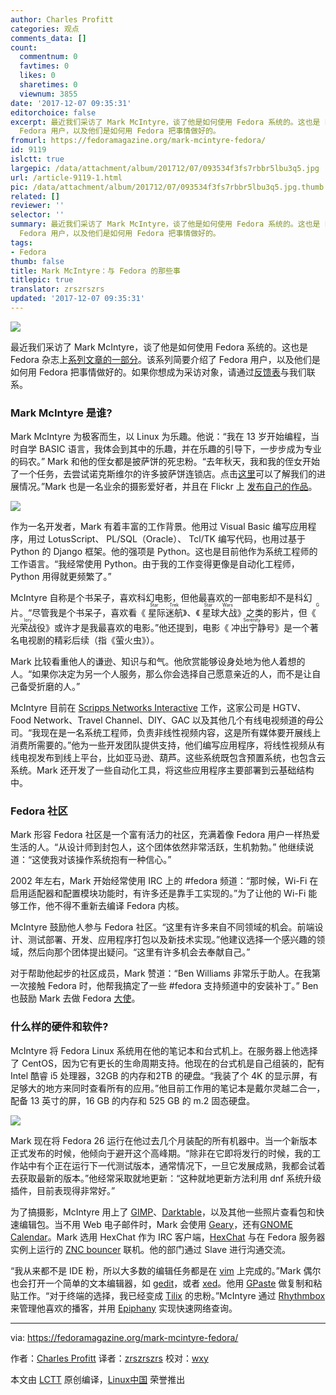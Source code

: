 ```yaml
---
author: Charles Profitt
categories: 观点
comments_data: []
count:
  commentnum: 0
  favtimes: 0
  likes: 0
  sharetimes: 0
  viewnum: 3855
date: '2017-12-07 09:35:31'
editorchoice: false
excerpt: 最近我们采访了 Mark McIntyre，谈了他是如何使用 Fedora 系统的。这也是 Fedora 杂志上系列文章的一部分。该系列简要介绍了
  Fedora 用户，以及他们是如何用 Fedora 把事情做好的。
fromurl: https://fedoramagazine.org/mark-mcintyre-fedora/
id: 9119
islctt: true
largepic: /data/attachment/album/201712/07/093534f3fs7rbbr5lbu3q5.jpg
url: /article-9119-1.html
pic: /data/attachment/album/201712/07/093534f3fs7rbbr5lbu3q5.jpg.thumb.jpg
related: []
reviewer: ''
selector: ''
summary: 最近我们采访了 Mark McIntyre，谈了他是如何使用 Fedora 系统的。这也是 Fedora 杂志上系列文章的一部分。该系列简要介绍了
  Fedora 用户，以及他们是如何用 Fedora 把事情做好的。
tags:
- Fedora
thumb: false
title: Mark McIntyre：与 Fedora 的那些事
titlepic: true
translator: zrszrszrs
updated: '2017-12-07 09:35:31'
---
```


![](/data/attachment/album/201712/07/093534f3fs7rbbr5lbu3q5.jpg)


最近我们采访了 Mark McIntyre，谈了他是如何使用 Fedora 系统的。这也是 Fedora 杂志上[系列文章的一部分](https://fedoramagazine.org/tag/how-do-you-fedora/)。该系列简要介绍了 Fedora 用户，以及他们是如何用 Fedora 把事情做好的。如果你想成为采访对象，请通过[反馈表](https://fedoramagazine.org/submit-an-idea-or-tip/)与我们联系。


### Mark McIntyre 是谁?


Mark McIntyre 为极客而生，以 Linux 为乐趣。他说：“我在 13 岁开始编程，当时自学 BASIC 语言，我体会到其中的乐趣，并在乐趣的引导下，一步步成为专业的码农。” Mark 和他的侄女都是披萨饼的死忠粉。“去年秋天，我和我的侄女开始了一个任务，去尝试诺克斯维尔的许多披萨饼连锁店。点击[这里](https://knox-pizza-quest.blogspot.com/)可以了解我们的进展情况。”Mark 也是一名业余的摄影爱好者，并且在 Flickr 上 [发布自己的作品](https://www.flickr.com/photos/mockgeek/)。


![](/data/attachment/album/201712/07/093534jo5455vg0069759u.jpg)


作为一名开发者，Mark 有着丰富的工作背景。他用过 Visual Basic 编写应用程序，用过 LotusScript、 PL/SQL（Oracle）、 Tcl/TK 编写代码，也用过基于 Python 的 Django 框架。他的强项是 Python。这也是目前他作为系统工程师的工作语言。“我经常使用 Python。由于我的工作变得更像是自动化工程师， Python 用得就更频繁了。”


McIntyre 自称是个书呆子，喜欢科幻电影，但他最喜欢的一部电影却不是科幻片。“尽管我是个书呆子，喜欢看《<ruby> 星际迷航 <rt>  Star Trek </rt></ruby>》、《<ruby> 星球大战 <rt>  Star Wars </rt></ruby>》之类的影片，但《<ruby> 光荣战役 <rt>  Glory </rt></ruby>》或许才是我最喜欢的电影。”他还提到，电影《<ruby> 冲出宁静号 <rt>  Serenity </rt></ruby>》是一个著名电视剧的精彩后续（指《萤火虫》）。


Mark 比较看重他人的谦逊、知识与和气。他欣赏能够设身处地为他人着想的人。“如果你决定为另一个人服务，那么你会选择自己愿意亲近的人，而不是让自己备受折磨的人。”


McIntyre 目前在 [Scripps Networks Interactive](http://www.scrippsnetworksinteractive.com/) 工作，这家公司是 HGTV、Food Network、Travel Channel、DIY、GAC 以及其他几个有线电视频道的母公司。“我现在是一名系统工程师，负责非线性视频内容，这是所有媒体要开展线上消费所需要的。”他为一些开发团队提供支持，他们编写应用程序，将线性视频从有线电视发布到线上平台，比如亚马逊、葫芦。这些系统既包含预置系统，也包含云系统。Mark 还开发了一些自动化工具，将这些应用程序主要部署到云基础结构中。


### Fedora 社区


Mark 形容 Fedora 社区是一个富有活力的社区，充满着像 Fedora 用户一样热爱生活的人。“从设计师到封包人，这个团体依然非常活跃，生机勃勃。” 他继续说道：“这使我对该操作系统抱有一种信心。”


2002 年左右，Mark 开始经常使用 IRC 上的 #fedora 频道：“那时候，Wi-Fi 在启用适配器和配置模块功能时，有许多还是靠手工实现的。”为了让他的 Wi-Fi 能够工作，他不得不重新去编译 Fedora 内核。


McIntyre 鼓励他人参与 Fedora 社区。“这里有许多来自不同领域的机会。前端设计、测试部署、开发、应用程序打包以及新技术实现。”他建议选择一个感兴趣的领域，然后向那个团体提出疑问。“这里有许多机会去奉献自己。”


对于帮助他起步的社区成员，Mark 赞道：“Ben Williams 非常乐于助人。在我第一次接触 Fedora 时，他帮我搞定了一些 #fedora 支持频道中的安装补丁。” Ben 也鼓励 Mark 去做 Fedora [大使](https://fedoraproject.org/wiki/Ambassadors)。


### 什么样的硬件和软件?


McIntyre 将 Fedora Linux 系统用在他的笔记本和台式机上。在服务器上他选择了 CentOS，因为它有更长的生命周期支持。他现在的台式机是自己组装的，配有 Intel 酷睿 i5 处理器，32GB 的内存和2TB 的硬盘。“我装了个 4K 的显示屏，有足够大的地方来同时查看所有的应用。”他目前工作用的笔记本是戴尔灵越二合一，配备 13 英寸的屏，16 GB 的内存和 525 GB 的 m.2 固态硬盘。


![](/data/attachment/album/201712/07/093535u7orwbnqwj7oeb66.png)


Mark 现在将 Fedora 26 运行在他过去几个月装配的所有机器中。当一个新版本正式发布的时候，他倾向于避开这个高峰期。“除非在它即将发行的时候，我的工作站中有个正在运行下一代测试版本，通常情况下，一旦它发展成熟，我都会试着去获取最新的版本。”他经常采取就地更新：“这种就地更新方法利用 dnf 系统升级插件，目前表现得非常好。”


为了搞摄影，McIntyre 用上了 [GIMP](https://www.gimp.org/)、[Darktable](http://www.darktable.org/)，以及其他一些照片查看包和快速编辑包。当不用 Web 电子邮件时，Mark 会使用 [Geary](https://wiki.gnome.org/Apps/Geary)，还有[GNOME Calendar](https://wiki.gnome.org/Apps/Calendar)。Mark 选用 HexChat 作为 IRC 客户端，[HexChat](https://hexchat.github.io/) 与在 Fedora 服务器实例上运行的 [ZNC bouncer](https://wiki.znc.in/ZNC) 联机。他的部门通过 Slave 进行沟通交流。


“我从来都不是 IDE 粉，所以大多数的编辑任务都是在 [vim](http://www.vim.org/) 上完成的。”Mark 偶尔也会打开一个简单的文本编辑器，如 [gedit](https://wiki.gnome.org/Apps/Gedit)，或者 [xed](https://github.com/linuxmint/xed)。他用 [GPaste](https://github.com/Keruspe/GPaste) 做复制和粘贴工作。“对于终端的选择，我已经变成 [Tilix](https://fedoramagazine.org/try-tilix-new-terminal-emulator-fedora/) 的忠粉。”McIntyre 通过 [Rhythmbox](https://wiki.gnome.org/Apps/Rhythmbox) 来管理他喜欢的播客，并用 [Epiphany](https://wiki.gnome.org/Apps/Web) 实现快速网络查询。




---


via: <https://fedoramagazine.org/mark-mcintyre-fedora/>


作者：[Charles Profitt](https://fedoramagazine.org/author/cprofitt/) 译者：[zrszrszrs](https://github.com/zrszrszrs) 校对：[wxy](https://github.com/wxy)


本文由 [LCTT](https://github.com/LCTT/TranslateProject) 原创编译，[Linux中国](https://linux.cn/) 荣誉推出
